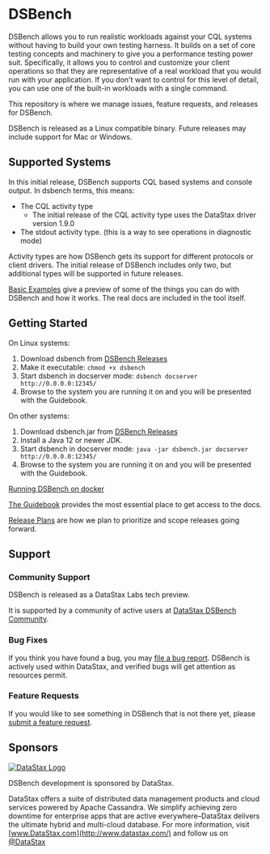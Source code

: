 # DSBench

DSBench allows you to run realistic workloads against your CQL systems without having to build your own testing harness. It builds on a set of core testing concepts and machinery to give you a performance testing power suit. Specifically, it allows you to control and customize your client operations so that they are representative of a real workload that you would run with your application. If you don't want to control for this level of detail, you can use one of the built-in workloads with a single command.

This repository is where we manage issues, feature requests, and releases for DSBench.

DSBench is released as a Linux compatible binary. Future releases may include support for Mac or Windows.

## Supported Systems

In this initial release, DSBench supports CQL based systems and console output. In dsbench terms, this means:

- The CQL activity type
  - The initial release of the CQL activity type uses the DataStax driver version 1.9.0
- The stdout activity type. (this is a way to see operations in diagnostic mode)

Activity types are how DSBench gets its support for different protocols or client drivers. The initial release of DSBench includes only two, but additional types will be supported in future releases.

[Basic Examples](https://github.com/datastax/dsbench-labs/wiki/Basic-Examples) give a preview of some of the things you can do with DSBench and how it works. The real docs are included in the tool itself.

## Getting Started

On Linux systems:
1. Download dsbench from [DSBench Releases](https://github.com/datastax/dsbench-labs/releases)
2. Make it executable: `chmod +x dsbench`
3. Start dsbench in docserver mode: `dsbench docserver http://0.0.0.0:12345/`
4. Browse to the system you are running it on and you will be presented with the Guidebook.

On other systems:
1. Download dsbench.jar from [DSBench Releases](https://github.com/datastax/dsbench-labs/releases)
2. Install a Java 12 or newer JDK.
3. Start dsbench in docserver mode: `java -jar dsbench.jar docserver http://0.0.0.0:12345/`
4. Browse to the system you are running it on and you will be presented with the Guidebook.

[Running DSBench on docker](https://hub.docker.com/r/datastaxlabs/dsbench)

[The Guidebook](https://github.com/datastax/dsbench-labs/wiki/The-Guidebook) provides the most essential place to get access to the docs.

[Release Plans](https://github.com/datastax/dsbench-labs/wiki/Release-Plans) are how we plan to prioritize and scope releases going forward.

## Support

### Community Support

DSBench is released as a DataStax Labs tech preview.

It is supported by a community of active users at [DataStax DSBench Community](https://community.datastax.com/spaces/51/index.html).

### Bug Fixes

If you think you have found a bug, you may [file a bug report](https://github.com/datastax/dsbench-labs/issues/new?labels=bug). DSBench is actively used within DataStax, and verified bugs will get attention as resources permit.

### Feature Requests

If you would like to see something in DSBench that is not there yet,
please [submit a feature request](https://github.com/datastax/dsbench-labs/issues/new?labels=feature).

## Sponsors

[![DataStax Logo](https://www.datastax.com/sites/default/files/content/graphics/logo/DS-logo-2019_1-25percent.png)](http://datastax.com/)

DSBench development is sponsored by DataStax.

DataStax offers a suite of distributed data management products and cloud services powered by Apache Cassandra. We simplify achieving zero downtime for enterprise apps that are active everywhere–DataStax delivers the ultimate hybrid and multi-cloud database. For more information, visit [www.DataStax.com](http://www.datastax.com/) and follow us on [@DataStax](https://twitter.com/Datastax)
